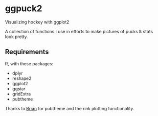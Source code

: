 # ggpuck2
Visualizing hockey with ggplot2

A collection of functions I use in efforts to make pictures of pucks & stats look pretty.

## Requirements
R, with these packages:
- dplyr
- reshape2
- ggplot2
- ggstar
- gridExtra
- pubtheme

Thanks to [Brian](https://github.com/bmacGTPM) for pubtheme and the rink plotting functionality.